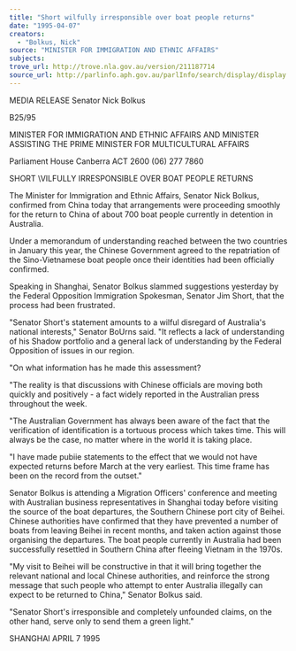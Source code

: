 ```yaml
---
title: "Short wilfully irresponsible over boat people returns"
date: "1995-04-07"
creators:
  - "Bolkus, Nick"
source: "MINISTER FOR IMMIGRATION AND ETHNIC AFFAIRS"
subjects:
trove_url: http://trove.nla.gov.au/version/211187714
source_url: http://parlinfo.aph.gov.au/parlInfo/search/display/display.w3p;query=Id%3A%22media/pressrel/LI720%22
---
```


  MEDIA RELEASE  Senator Nick Bolkus 

  B25/95 

  MINISTER FOR IMMIGRATION AND ETHNIC  AFFAIRS AND MINISTER ASSISTING THE PRIME  MINISTER FOR MULTICULTURAL AFFAIRS 

  Parliament House Canberra ACT 2600  (06) 277 7860 

  SHORT \VILFULLY IRRESPONSIBLE OVER BOAT PEOPLE RETURNS 

  The Minister for Immigration and Ethnic Affairs, Senator Nick Bolkus, confirmed from  China today that arrangements were proceeding smoothly for the return to China of about  700 boat people currently in detention in Australia. 

  Under a memorandum of understanding reached between the two countries in January this  year, the Chinese Government agreed to the repatriation of the Sino-Vietnamese boat people  once their identities had been officially confirmed. 

  Speaking in Shanghai, Senator Bolkus slammed suggestions yesterday by the Federal  Opposition Immigration Spokesman, Senator Jim Short, that the process had been frustrated. 

  "Senator Short's statement amounts to a wilful disregard of Australia's national interests,"  Senator BoUrns said. "It reflects a lack of understanding of his Shadow portfolio and a  general lack of understanding by the Federal Opposition of issues in our region. 

  "On what information has he made this assessment? 

  "The reality is that discussions with Chinese officials are moving both quickly and positively  - a fact widely reported in the Australian press throughout the week. 

  "The Australian Government has always been aware of the fact that the verification of  identification is a tortuous process which takes time. This will always be the case, no matter  where in the world it is taking place. 

  "I have made pubiie statements to the effect that we would not have expected returns before  March at the very earliest. This time frame has been on the record from the outset." 

  Senator Bolkus is attending a Migration Officers' conference and meeting with Australian  business representatives in Shanghai today before visiting the source of the boat departures,  the Southern Chinese port city of Beihei. Chinese authorities have confirmed that they have  prevented a number of boats from leaving Beihei in recent months, and taken action against  those organising the departures. The boat people currently in Australia had been successfully  resettled in Southern China after fleeing Vietnam in the 1970s. 

  "My visit to Beihei will be constructive in that it will bring together the relevant national and  local Chinese authorities, and reinforce the strong message that such people who attempt to  enter Australia illegally can expect to be returned to China," Senator Bolkus said. 

  "Senator Short's irresponsible and completely unfounded claims, on the other hand, serve  only to send them a green light." 

  SHANGHAI APRIL 7 1995 


